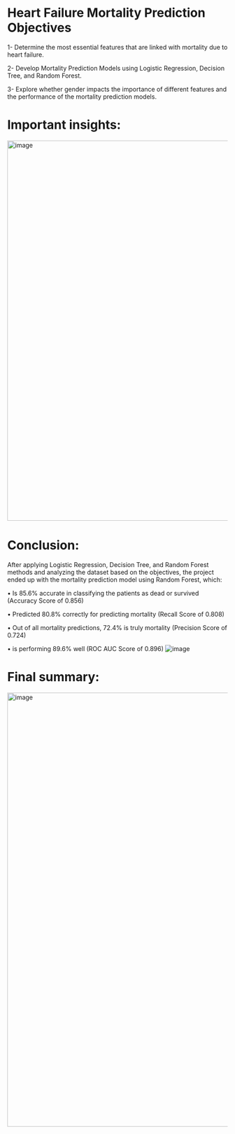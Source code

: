 # Heart Failure Mortality Prediction Objectives

1- Determine the most essential features that are linked with mortality due to heart failure.

2- Develop Mortality Prediction Models using Logistic Regression, Decision Tree, and Random Forest. 

3- Explore whether gender impacts the importance of different features and the performance of the mortality prediction models.

# Important insights: 

<img width="869" alt="image" src="https://github.com/Aficaden/HeartFailure/assets/108297252/951d90a5-12ca-412b-9f2f-c0b391174fb5">


# Conclusion:

After applying Logistic Regression, Decision Tree, and Random Forest methods and analyzing the dataset based on the objectives, the project ended up with the mortality prediction model using Random Forest, which:

•	Is 85.6% accurate in classifying the patients as dead or survived (Accuracy Score of 0.856)

•	Predicted 80.8% correctly for predicting mortality (Recall Score of 0.808)

•	Out of all mortality predictions, 72.4% is truly mortality (Precision Score of 0.724)

•	is performing 89.6% well (ROC AUC Score of 0.896)
![image](https://github.com/user-attachments/assets/edbe9d4b-d9b5-4964-95cb-2e56bf59bafb)



# Final summary: 

<img width="992" alt="image" src="https://github.com/Aficaden/HeartFailure/assets/108297252/9b786081-116c-4360-8c06-fb87145e68dd">
